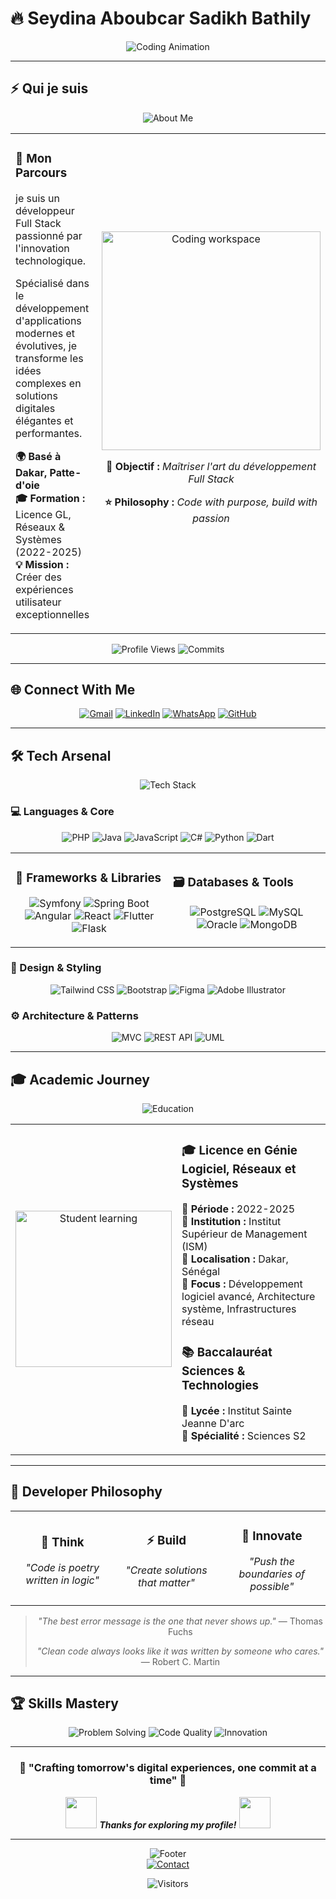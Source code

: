 # 🔥 **Seydina Aboubcar Sadikh Bathily**

<div align="center">
  
![Coding Animation](https://readme-typing-svg.herokuapp.com?font=JetBrains+Mono&size=28&duration=2000&pause=800&color=00D9FF&center=true&vCenter=true&width=700&lines=Full+Stack+Developer;Software+Architect;Tech+Enthusiast;Building+Digital+Solutions)

</div>

---

## ⚡ **Qui je suis**

<div align="center">
  <img src="https://readme-typing-svg.herokuapp.com?font=JetBrains+Mono&size=20&duration=2500&pause=1000&color=FF6B35&center=true&vCenter=true&width=600&lines=Développeur+passionné;Créateur+de+solutions+innovantes" alt="About Me" />
</div>

<table align="center">
<tr>
<td width="55%">

### 🎯 **Mon Parcours**
je suis un développeur Full Stack passionné par l'innovation technologique. 

Spécialisé dans le développement d'applications modernes et évolutives, je transforme les idées complexes en solutions digitales élégantes et performantes.

**🌍 Basé à Dakar, Patte-d'oie**  
**🎓 Formation :** Licence GL, Réseaux & Systèmes (2022-2025)  
**💡 Mission :** Créer des expériences utilisateur exceptionnelles

</td>
<td width="45%">

<div align="center">
  <img src="https://iconscout.com/fr/lottie-animation/developpeur-web-6540747_5540751" width="350" alt="Coding workspace"/>
  
  **🚀 Objectif :** *Maîtriser l'art du développement Full Stack*
  
  **⭐ Philosophy :** *Code with purpose, build with passion*
  
</div>

</td>
</tr>
</table>

<div align="center">

![Profile Views](https://komarev.com/ghpvc/?username=Bouba6&color=00d9ff&style=for-the-badge&label=PROFILE+VIEWS)
![Commits](https://badges.pufler.dev/commits/monthly/Bouba6?style=for-the-badge&color=ff6b35)

</div>

---

## 🌐 **Connect With Me**

<div align="center">

[![Gmail](https://img.shields.io/badge/Email-D14836?style=for-the-badge&logo=gmail&logoColor=white&labelColor=D14836)](mailto:seydinaaboubacarsadikhbathily@gmail.com)
[![LinkedIn](https://img.shields.io/badge/LinkedIn-0077B5?style=for-the-badge&logo=linkedin&logoColor=white&labelColor=0077B5)](https://www.linkedin.com/in/aboubacar-sadikh-bathily/)
[![WhatsApp](https://img.shields.io/badge/WhatsApp-25D366?style=for-the-badge&logo=whatsapp&logoColor=white&labelColor=25D366)](https://wa.me/221788930107)
[![GitHub](https://img.shields.io/badge/GitHub-100000?style=for-the-badge&logo=github&logoColor=white&labelColor=000000)](https://github.com/Bouba6)

</div>

---

## 🛠️ **Tech Arsenal**

<div align="center">
  <img src="https://readme-typing-svg.herokuapp.com?font=JetBrains+Mono&size=22&duration=2000&pause=1000&color=4ECDC4&center=true&vCenter=true&width=400&lines=Modern+Tech+Stack;Performance+Driven" alt="Tech Stack" />
</div>

### **💻 Languages & Core**
<div align="center">

![PHP](https://img.shields.io/badge/PHP-777BB4?style=for-the-badge&logo=php&logoColor=white)
![Java](https://img.shields.io/badge/Java-ED8B00?style=for-the-badge&logo=openjdk&logoColor=white)
![JavaScript](https://img.shields.io/badge/JavaScript-F7DF1E?style=for-the-badge&logo=javascript&logoColor=black)
![C#](https://img.shields.io/badge/C%23-239120?style=for-the-badge&logo=csharp&logoColor=white)
![Python](https://img.shields.io/badge/Python-3776AB?style=for-the-badge&logo=python&logoColor=white)
![Dart](https://img.shields.io/badge/Dart-0175C2?style=for-the-badge&logo=dart&logoColor=white)

</div>

<table>
<tr>
<td width="50%">

### **🔧 Frameworks & Libraries**
<div align="center">

![Symfony](https://img.shields.io/badge/Symfony-000000?style=for-the-badge&logo=symfony&logoColor=white)
![Spring Boot](https://img.shields.io/badge/Spring_Boot-6DB33F?style=for-the-badge&logo=spring-boot&logoColor=white)
![Angular](https://img.shields.io/badge/Angular-DD0031?style=for-the-badge&logo=angular&logoColor=white)
![React](https://img.shields.io/badge/React-20232A?style=for-the-badge&logo=react&logoColor=61DAFB)
![Flutter](https://img.shields.io/badge/Flutter-02569B?style=for-the-badge&logo=flutter&logoColor=white)
![Flask](https://img.shields.io/badge/Flask-000000?style=for-the-badge&logo=flask&logoColor=white)

</div>

</td>
<td width="50%">

### **🗃️ Databases & Tools**
<div align="center">

![PostgreSQL](https://img.shields.io/badge/PostgreSQL-316192?style=for-the-badge&logo=postgresql&logoColor=white)
![MySQL](https://img.shields.io/badge/MySQL-4479A1?style=for-the-badge&logo=mysql&logoColor=white)
![Oracle](https://img.shields.io/badge/Oracle-F80000?style=for-the-badge&logo=oracle&logoColor=white)
![MongoDB](https://img.shields.io/badge/MongoDB-4EA94B?style=for-the-badge&logo=mongodb&logoColor=white)

</div>

</td>
</tr>
</table>

### **🎨 Design & Styling**
<div align="center">

![Tailwind CSS](https://img.shields.io/badge/Tailwind_CSS-38B2AC?style=for-the-badge&logo=tailwind-css&logoColor=white)
![Bootstrap](https://img.shields.io/badge/Bootstrap-563D7C?style=for-the-badge&logo=bootstrap&logoColor=white)
![Figma](https://img.shields.io/badge/Figma-F24E1E?style=for-the-badge&logo=figma&logoColor=white)
![Adobe Illustrator](https://img.shields.io/badge/Adobe%20Illustrator-FF9A00?style=for-the-badge&logo=adobe%20illustrator&logoColor=white)

</div>

### **⚙️ Architecture & Patterns**
<div align="center">

![MVC](https://img.shields.io/badge/MVC-FF6B35?style=for-the-badge&logoColor=white)
![REST API](https://img.shields.io/badge/REST_API-00D9FF?style=for-the-badge&logoColor=white)
![UML](https://img.shields.io/badge/UML-02569B?style=for-the-badge&logoColor=white)

</div>

---

## 🎓 **Academic Journey**

<div align="center">
  <img src="https://readme-typing-svg.herokuapp.com?font=JetBrains+Mono&size=18&duration=2000&pause=1000&color=9C27B0&center=true&vCenter=true&width=350&lines=Formation+%26+Excellence;Academic+Excellence" alt="Education" />
</div>

<table align="center">
<tr>
<td width="40%">

<div align="center">
  <img src="https://media.giphy.com/media/LaVp0AyqR5bGsC5Cbm/giphy.gif" width="250" alt="Student learning"/>
</div>

</td>
<td width="60%">

### 🎓 **Licence en Génie Logiciel, Réseaux et Systèmes**
**📅 Période :** 2022-2025  
**🏫 Institution :** Institut Supérieur de Management (ISM)  
**📍 Localisation :** Dakar, Sénégal  
**🎯 Focus :** Développement logiciel avancé, Architecture système, Infrastructures réseau

### 📚 **Baccalauréat Sciences & Technologies**
**🏫 Lycée :** Institut Sainte Jeanne D'arc  
**🔬 Spécialité :** Sciences S2

</td>
</tr>
</table>

---

## 💭 **Developer Philosophy**

<div align="center">

<table>
<tr>
<td align="center" width="33%">

### 🧠 **Think**
*"Code is poetry written in logic"*

</td>
<td align="center" width="33%">

### ⚡ **Build**
*"Create solutions that matter"*

</td>
<td align="center" width="34%">

### 🚀 **Innovate**
*"Push the boundaries of possible"*

</td>
</tr>
</table>

> *"The best error message is the one that never shows up."* — Thomas Fuchs
> 
> *"Clean code always looks like it was written by someone who cares."* — Robert C. Martin

</div>

---

## 🏆 **Skills Mastery**

<div align="center">

![Problem Solving](https://img.shields.io/badge/Problem_Solving-Expert-00D9FF?style=for-the-badge&logo=lightbulb&logoColor=white)
![Code Quality](https://img.shields.io/badge/Code_Quality-High-4ECDC4?style=for-the-badge&logo=checkmarx&logoColor=white)
![Innovation](https://img.shields.io/badge/Innovation-Continuous-FF6B35?style=for-the-badge&logo=rocket&logoColor=white)

</div>

---

<div align="center">

### 🌟 **"Crafting tomorrow's digital experiences, one commit at a time"** 🌟

<img src="https://media.giphy.com/media/M9gbBd9nbDrOTu1Mqx/giphy.gif" width="50"> <em><b>Thanks for exploring my profile!</b></em> <img src="https://media.giphy.com/media/M9gbBd9nbDrOTu1Mqx/giphy.gif" width="50">

---

<img src="https://readme-typing-svg.herokuapp.com?font=JetBrains+Mono&size=16&duration=3000&pause=1000&color=00D9FF&center=true&vCenter=true&width=700&lines=Let's+collaborate+and+build+amazing+things+together;Open+for+opportunities+and+exciting+projects;Contact+me+for+your+next+digital+solution!" alt="Footer" />

<div align="center">
  <a href="mailto:seydinaaboubacarsadikhbathily@gmail.com">
    <img src="https://img.shields.io/badge/💬-Let's%20Talk-00D9FF?style=for-the-badge&logoColor=white" alt="Contact"/>
  </a>
</div>

![Visitors](https://api.visitorbadge.io/api/visitors?path=https%3A%2F%2Fgithub.com%2FBouba6&label=Profile+Visitors&countColor=%2300D9FF&style=for-the-badge)

</div>
